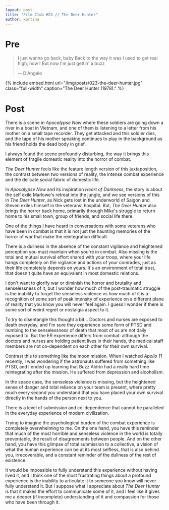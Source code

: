 ```yaml
---
layout: post
title: "Film Club #23 // The Deer Hunter"
author: kortina
---
```


# Pre

> I just wanna go back, baby
> Back to the way it was
> I used to get real high, now I
> But now I'm just gettin' a buzz
>
> -- D'Angelo

{% include embed.html url="/img/posts/023-the-deer-hunter.jpg" class="full-width" caption="The Deer Hunter (1978)." %}

# Post

There is a scene in _Apocalypse Now_ where these soldiers are going down a river in a boat in
Vietnam, and one of them is listening to a letter from his mother on a small tape recorder. They get
attacked and this soldier dies, and the tape of his mother speaking continues to play in the
background as his friend holds the dead body in grief.

I always found the scene profoundly disturbing, the way it brings this element of fragile domestic
reality into the horror of combat.

_The Deer Hunter_ feels like the feature length version of this juxtaposition, the contrast between
two versions of reality, the intense combat experience and the delicate social fabric of domestic life.

In _Apocalypse Now_ and its inspiration _Heart of Darkness_, the story is about
the self exile Marlowe's retreat into the jungle, and we see versions of this in _The Deer Hunter_,
as Nick gets lost in the underworld of Saigon and Steven exiles himself in the veterans' hospital.
But, _The Deer Hunter_ also brings the horror back home, primarily through Mike's struggle to return
home to his small town, group of friends, and social life there.

One of the things I have heard in conversations with some veterans who have been in combat is that it is
not just the haunting memories of the horror of war that make the reintegration difficult.

There is a dullness in the absence of the constant vigilance and heightened perception you must
maintain when you're in combat.
Also missing is the total and mutual survival effort shared with your troop, where your life hangs completely on the
vigilance and actions of your comrades, just as their life completely depends on yours.
It's an environment of total trust, that doesn't quite have an equivalent in most domestic relations.

I don't want to glorify war or diminish the horror and brutality and senselessness of it, but I
wonder how much of the post-traumatic struggle is the inability to forget the senseless violence
vs how much of it is a recognition of some sort of peak intensity of experience on a different plane of reality that you know you will never feel again.
I guess I wonder if there is some sort of weird regret or nostalgia aspect to it.

To try to disentangle this thought a bit... Doctors and nurses are exposed to death everyday, and I'm sure they experience some form of PTSD and numbing to the senselessness of death that most of us are not daily exposed to.
But the ER experience differs from combat: although the doctors and nurses are holding patient lives in their hands, the medical staff members are not co-dependent on each other for their own survival.

Contrast this to something like the moon mission. When I watched _Apollo 11_ recently, I was wondering if the astronauts suffered from something like PTSD, and I ended up learning that Buzz Aldrin had a really hard time reintegrating after the mission. He suffered from depression and alcoholism.

In the space case, the senseless violence is missing, but the heightened sense of danger and
total reliance on your team is present, where pretty much every second you understand that you have
placed your own survival directly in the hands of the person next to you.

There is a level of submission and co-dependence that cannot be paralleled in the everyday
experience of modern civilization.

Trying to imagine the psychological burden of the combat experience is completely
overwhelming to me. On the one hand, you have this reminder that much of the most horrible and
senseless violence in the world is totally preventable, the result of disagreements between people.
And on the other hand, you have this glimpse of total submission to a collective, a vision of what
the human experience can be at its most selfless, that is also behind you, irrecoverable, and a
constant reminder of the dullness of the rest of existence.

It would be impossible to fully understand this experience without having lived it, and I think one
of the most frustrating things about a profound experience is the inability to articulate it to
someone you know will never fully understand it. But I suppose what I appreciate about _The Deer Hunter_
is that it makes the effort to communicate some of it, and I feel like it gives me a deeper (if
incomplete) understanding of it and compassion for those who have been through it.
